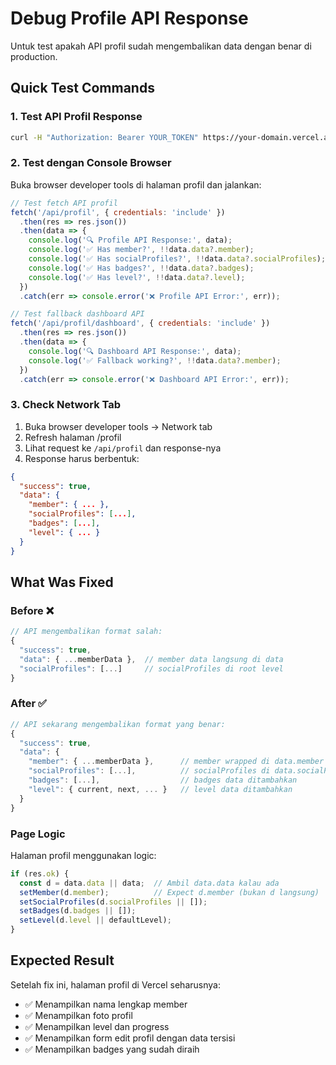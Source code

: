 # Debug Profile API Response

Untuk test apakah API profil sudah mengembalikan data dengan benar di production.

## Quick Test Commands

### 1. Test API Profil Response
```bash
curl -H "Authorization: Bearer YOUR_TOKEN" https://your-domain.vercel.app/api/profil
```

### 2. Test dengan Console Browser
Buka browser developer tools di halaman profil dan jalankan:

```javascript
// Test fetch API profil
fetch('/api/profil', { credentials: 'include' })
  .then(res => res.json())
  .then(data => {
    console.log('🔍 Profile API Response:', data);
    console.log('✅ Has member?', !!data.data?.member);
    console.log('✅ Has socialProfiles?', !!data.data?.socialProfiles);
    console.log('✅ Has badges?', !!data.data?.badges);
    console.log('✅ Has level?', !!data.data?.level);
  })
  .catch(err => console.error('❌ Profile API Error:', err));

// Test fallback dashboard API
fetch('/api/profil/dashboard', { credentials: 'include' })
  .then(res => res.json())
  .then(data => {
    console.log('🔍 Dashboard API Response:', data);
    console.log('✅ Fallback working?', !!data.data?.member);
  })
  .catch(err => console.error('❌ Dashboard API Error:', err));
```

### 3. Check Network Tab
1. Buka browser developer tools → Network tab
2. Refresh halaman /profil
3. Lihat request ke `/api/profil` dan response-nya
4. Response harus berbentuk:
```json
{
  "success": true,
  "data": {
    "member": { ... },
    "socialProfiles": [...],
    "badges": [...],
    "level": { ... }
  }
}
```

## What Was Fixed

### Before ❌
```javascript
// API mengembalikan format salah:
{
  "success": true,
  "data": { ...memberData },  // member data langsung di data
  "socialProfiles": [...]     // socialProfiles di root level
}
```

### After ✅  
```javascript
// API sekarang mengembalikan format yang benar:
{
  "success": true,
  "data": {
    "member": { ...memberData },      // member wrapped di data.member
    "socialProfiles": [...],          // socialProfiles di data.socialProfiles  
    "badges": [...],                  // badges data ditambahkan
    "level": { current, next, ... }   // level data ditambahkan
  }
}
```

### Page Logic
Halaman profil menggunakan logic:
```javascript
if (res.ok) {
  const d = data.data || data;  // Ambil data.data kalau ada
  setMember(d.member);          // Expect d.member (bukan d langsung)
  setSocialProfiles(d.socialProfiles || []);
  setBadges(d.badges || []);
  setLevel(d.level || defaultLevel);
}
```

## Expected Result
Setelah fix ini, halaman profil di Vercel seharusnya:
- ✅ Menampilkan nama lengkap member
- ✅ Menampilkan foto profil  
- ✅ Menampilkan level dan progress
- ✅ Menampilkan form edit profil dengan data tersisi
- ✅ Menampilkan badges yang sudah diraih
